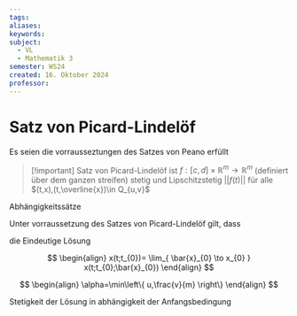 ```yaml
---
tags: 
aliases: 
keywords: 
subject:
  - VL
  - Mathematik 3
semester: WS24
created: 16. Oktober 2024
professor:
---
```

 
# Satz von Picard-Lindelöf

Es seien die vorrausseztungen des Satzes von Peano erfüllt

> [!important] Satz von Picard-Lindelöf
> ist $f:[c,d] \times \mathbb{R}^m \to \mathbb{R}^m$ (definiert über dem ganzen streifen)  stetig und Lipschitzstetig $\lvert \lvert f(t) \rvert \rvert$ für alle $(t,x),(t,\overline{x})\in Q_{u,v}$

Abhängigkeitssätze

Unter vorraussetzung des Satzes von Picard-Lindelöf gilt, dass

die Eindeutige Lösung

$$
\begin{align}
x(t;t_{0})= \lim_{ \bar{x}_{0} \to x_{0} } x(t;t_{0};\bar{x}_{0})
\end{align}
$$

$$
\begin{align}
\alpha=\min\left\{ u,\frac{v}{m} \right\}
\end{align}
$$

Stetigkeit der Lösung in abhängigkeit der Anfangsbedingung

